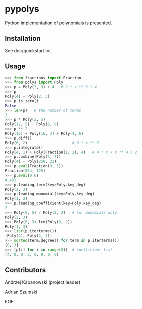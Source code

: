 # pypolys

Python implementation of polynomials is presented.

## Installation

See doc/quickstart.txt

## Usage

~~~python
>>> from fractions import Fraction
>>> from polys import Poly
>>> p = Poly(2, 3) + 4   # 2 * x ** 3 + 4
>>> p
Poly(4) + Poly(2, 3)
>>> p.is_zero()
False
>>> len(p)   # the number of terms
2
>>> p * Poly(3, 5)
Poly(12, 5) + Poly(6, 8)
>>> p ** 2
Poly(16) + Poly(16, 3) + Poly(4, 6)
>>> p.diff()
Poly(6, 2)                    # 6 * x ** 2
>>> p.integrate()
Poly(4, 1) + Poly(Fraction(1, 2), 4)   # 4 * x + x ** 4 / 2
>>> p.combine(Poly(5, 7))
Poly(4) + Poly(250, 21)
>>> p.eval(Fraction(3, 5))
Fraction(554, 125)
>>> p.eval(0.6)
4.432
>>> p.leading_term(key=Poly.key_deg)
Poly(2, 3)
>>> p.leading_monomial(key=Poly.key_deg)
Poly(1, 3)
>>> p.leading_coefficient(key=Poly.key_deg)
2
>>> Poly(6, 5) / Poly(3, 2)   # for monomials only
Poly(2, 3)
>>> Poly(6, 3).lcm(Poly(3, 2))
Poly(1, 3)
>>> list(p.iterterms())
[Poly(4), Poly(2, 3)]
>>> sorted(term.degree() for term in p.iterterms())
[0, 3]
>>> [p[i] for i in range(8)]  # coefficient list
[4, 0, 0, 2, 0, 0, 0, 0]
~~~

## Contributors

Andrzej Kapanowski (project leader)

Adrian Szumski

EOF

